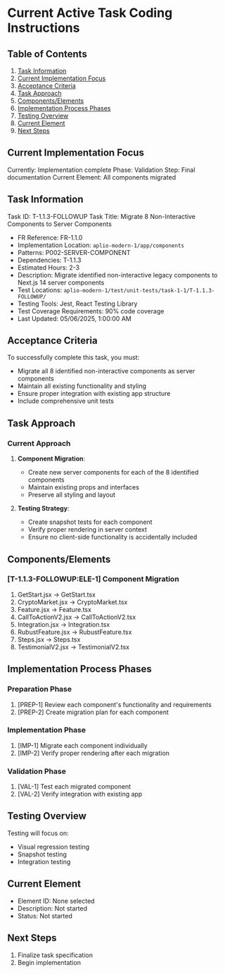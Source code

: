 # Current Active Task Coding Instructions

## Table of Contents
1. [Task Information](#task-information)
2. [Current Implementation Focus](#current-implementation-focus)
3. [Acceptance Criteria](#acceptance-criteria)
4. [Task Approach](#task-approach)
5. [Components/Elements](#componentselements)
6. [Implementation Process Phases](#implementation-process-phases)
7. [Testing Overview](#testing-overview)
8. [Current Element](#current-element)
9. [Next Steps](#next-steps)

## Current Implementation Focus
Currently: Implementation complete
Phase: Validation
Step: Final documentation
Current Element: All components migrated

## Task Information
Task ID: T-1.1.3-FOLLOWUP
Task Title: Migrate 8 Non-Interactive Components to Server Components

- FR Reference: FR-1.1.0
- Implementation Location: `aplio-modern-1/app/components`
- Patterns: P002-SERVER-COMPONENT
- Dependencies: T-1.1.3
- Estimated Hours: 2-3
- Description: Migrate identified non-interactive legacy components to Next.js 14 server components
- Test Locations: `aplio-modern-1/test/unit-tests/task-1-1/T-1.1.3-FOLLOWUP/`
- Testing Tools: Jest, React Testing Library
- Test Coverage Requirements: 90% code coverage
- Last Updated: 05/06/2025, 1:00:00 AM

## Acceptance Criteria
To successfully complete this task, you must:
- Migrate all 8 identified non-interactive components as server components
- Maintain all existing functionality and styling
- Ensure proper integration with existing app structure
- Include comprehensive unit tests

## Task Approach
### Current Approach
1. **Component Migration**:
   - Create new server components for each of the 8 identified components
   - Maintain existing props and interfaces
   - Preserve all styling and layout

2. **Testing Strategy**:
   - Create snapshot tests for each component
   - Verify proper rendering in server context
   - Ensure no client-side functionality is accidentally included

## Components/Elements
### [T-1.1.3-FOLLOWUP:ELE-1] Component Migration
1. GetStart.jsx → GetStart.tsx
2. CryptoMarket.jsx → CryptoMarket.tsx  
3. Feature.jsx → Feature.tsx
4. CallToActionV2.jsx → CallToActionV2.tsx
5. Integration.jsx → Integration.tsx
6. RubustFeature.jsx → RubustFeature.tsx
7. Steps.jsx → Steps.tsx
8. TestimonialV2.jsx → TestimonialV2.tsx

## Implementation Process Phases
### Preparation Phase
1. [PREP-1] Review each component's functionality and requirements
2. [PREP-2] Create migration plan for each component

### Implementation Phase
1. [IMP-1] Migrate each component individually
2. [IMP-2] Verify proper rendering after each migration

### Validation Phase
1. [VAL-1] Test each migrated component
2. [VAL-2] Verify integration with existing app

## Testing Overview
Testing will focus on:
- Visual regression testing
- Snapshot testing
- Integration testing

## Current Element
- Element ID: None selected
- Description: Not started
- Status: Not started

## Next Steps
1. Finalize task specification
2. Begin implementation